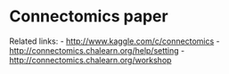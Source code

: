 Connectomics paper
==================



Related links:
    - http://www.kaggle.com/c/connectomics
    - http://connectomics.chalearn.org/help/setting
    - http://connectomics.chalearn.org/workshop
